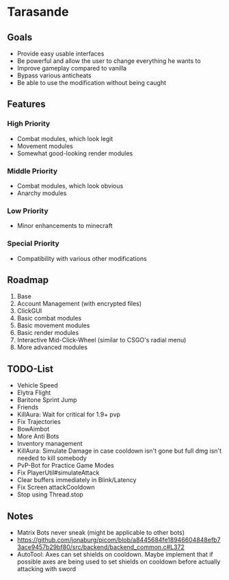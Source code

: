 # Tarasande

## Goals
- Provide easy usable interfaces
- Be powerful and allow the user to change everything he wants to
- Improve gameplay compared to vanilla
- Bypass various anticheats
- Be able to use the modification without being caught

## Features
### High Priority
- Combat modules, which look legit
- Movement modules
- Somewhat good-looking render modules
### Middle Priority
- Combat modules, which look obvious
- Anarchy modules
### Low Priority
- Minor enhancements to minecraft
### Special Priority
- Compatibility with various other modifications

## Roadmap
1. Base
2. Account Management (with encrypted files)
3. ClickGUI
4. Basic combat modules
5. Basic movement modules
6. Basic render modules
7. Interactive Mid-Click-Wheel (similar to CSGO's radial menu)
8. More advanced modules

## TODO-List
- Vehicle Speed
- Elytra Flight
- Baritone Sprint Jump
- Friends
- KillAura: Wait for critical for 1.9+ pvp
- Fix Trajectories
- BowAimbot
- More Anti Bots
- Inventory management
- KillAura: Simulate Damage in case cooldown isn't gone but full dmg isn't needed to kill somebody
- PvP-Bot for Practice Game Modes
- Fix PlayerUtil#simulateAttack
- Clear buffers immediately in Blink/Latency
- Fix Screen attackCooldown
- Stop using Thread.stop

## Notes
- Matrix Bots never sneak (might be applicable to other bots)
- https://github.com/jonaburg/picom/blob/a8445684fe18946604848efb73ace9457b29bf80/src/backend/backend_common.c#L372
- AutoTool: Axes can set shields on cooldown. Maybe implement that if possible axes are being used to set shields on cooldown before actually attacking with sword
